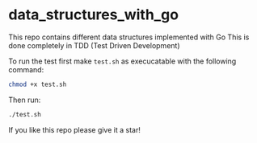 # data_structures_with_go

This repo contains different data structures implemented with Go
This is done completely in TDD (Test Driven Development)

To run the test first make `test.sh` as execucatable with the following command:

```sh
chmod +x test.sh
```

Then run:
```sh
./test.sh
```

If you like this repo please give it a star!
